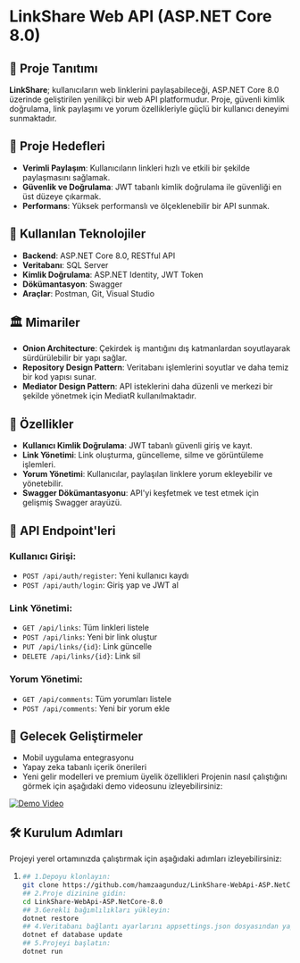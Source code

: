 # LinkShare Web API (ASP.NET Core 8.0)

## 📖 Proje Tanıtımı
**LinkShare**; kullanıcıların web linklerini paylaşabileceği, ASP.NET Core 8.0 üzerinde geliştirilen yenilikçi bir web API platformudur. Proje, güvenli kimlik doğrulama, link paylaşımı ve yorum özellikleriyle güçlü bir kullanıcı deneyimi sunmaktadır.

## 🎯 Proje Hedefleri
- **Verimli Paylaşım**: Kullanıcıların linkleri hızlı ve etkili bir şekilde paylaşmasını sağlamak.
- **Güvenlik ve Doğrulama**: JWT tabanlı kimlik doğrulama ile güvenliği en üst düzeye çıkarmak.
- **Performans**: Yüksek performanslı ve ölçeklenebilir bir API sunmak.

## 🔧 Kullanılan Teknolojiler
- **Backend**: ASP.NET Core 8.0, RESTful API
- **Veritabanı**: SQL Server
- **Kimlik Doğrulama**: ASP.NET Identity, JWT Token
- **Dökümantasyon**: Swagger
- **Araçlar**: Postman, Git, Visual Studio

## 🏛️ Mimariler
- **Onion Architecture**: Çekirdek iş mantığını dış katmanlardan soyutlayarak sürdürülebilir bir yapı sağlar.
- **Repository Design Pattern**: Veritabanı işlemlerini soyutlar ve daha temiz bir kod yapısı sunar.
- **Mediator Design Pattern**: API isteklerini daha düzenli ve merkezi bir şekilde yönetmek için MediatR kullanılmaktadır.

## 🚀 Özellikler
- **Kullanıcı Kimlik Doğrulama**: JWT tabanlı güvenli giriş ve kayıt.
- **Link Yönetimi**: Link oluşturma, güncelleme, silme ve görüntüleme işlemleri.
- **Yorum Yönetimi**: Kullanıcılar, paylaşılan linklere yorum ekleyebilir ve yönetebilir.
- **Swagger Dökümantasyonu**: API'yi keşfetmek ve test etmek için gelişmiş Swagger arayüzü.

## 📂 API Endpoint'leri

### Kullanıcı Girişi:
- `POST /api/auth/register`: Yeni kullanıcı kaydı
- `POST /api/auth/login`: Giriş yap ve JWT al

### Link Yönetimi:
- `GET /api/links`: Tüm linkleri listele
- `POST /api/links`: Yeni bir link oluştur
- `PUT /api/links/{id}`: Link güncelle
- `DELETE /api/links/{id}`: Link sil

### Yorum Yönetimi:
- `GET /api/comments`: Tüm yorumları listele
- `POST /api/comments`: Yeni bir yorum ekle

## 📅 Gelecek Geliştirmeler
- Mobil uygulama entegrasyonu
- Yapay zeka tabanlı içerik önerileri
- Yeni gelir modelleri ve premium üyelik özellikleri
Projenin nasıl çalıştığını görmek için aşağıdaki demo videosunu izleyebilirsiniz:

[![Demo Video](https://img.youtube.com/vi/64fkeQKqawk/0.jpg)](https://www.youtube.com/watch?v=64fkeQKqawk)
  
## 🛠️ Kurulum Adımları
Projeyi yerel ortamınızda çalıştırmak için aşağıdaki adımları izleyebilirsiniz:

1. 
   ```bash
   ## 1.Depoyu klonlayın:
   git clone https://github.com/hamzaagunduz/LinkShare-WebApi-ASP.NetCore-8.0.git
   ## 2.Proje dizinine gidin:
   cd LinkShare-WebApi-ASP.NetCore-8.0
   ## 3.Gerekli bağımlılıkları yükleyin:
   dotnet restore
   ## 4.Veritabanı bağlantı ayarlarını appsettings.json dosyasından yapılandırın.
   dotnet ef database update
   ## 5.Projeyi başlatın:
   dotnet run



